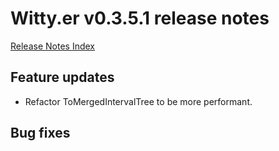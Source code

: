 # Witty.er v0.3.5.1 release notes
[Release Notes Index](README.md)

## Feature updates
- Refactor ToMergedIntervalTree to be more performant.

## Bug fixes
